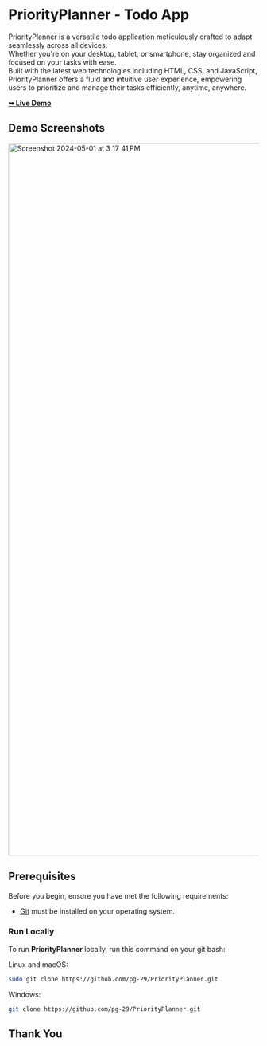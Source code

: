 # PriorityPlanner - Todo App

PriorityPlanner is a versatile todo application meticulously crafted to adapt seamlessly across all devices. <br>
Whether you're on your desktop, tablet, or smartphone, stay organized and focused on your tasks with ease. <br>
Built with the latest web technologies including HTML, CSS, and JavaScript, PriorityPlanner offers a fluid and intuitive user experience, empowering users to prioritize and manage their tasks efficiently, anytime, anywhere.

<a href="https://priorityplanner-todo.netlify.app"><strong>➥ Live Demo</strong></a>

## Demo Screenshots
<img width="1430" alt="Screenshot 2024-05-01 at 3 17 41 PM" src="https://github.com/pg-29/PriorityPlanner/assets/122177879/e6669a02-f527-400b-b024-66daa0375d31">


## Prerequisites

Before you begin, ensure you have met the following requirements:

* [Git](https://git-scm.com/downloads "Download Git") must be installed on your operating system.

### Run Locally

To run **PriorityPlanner** locally, run this command on your git bash:

Linux and macOS:

```bash
sudo git clone https://github.com/pg-29/PriorityPlanner.git
```

Windows:

```bash
git clone https://github.com/pg-29/PriorityPlanner.git
```

## Thank You
